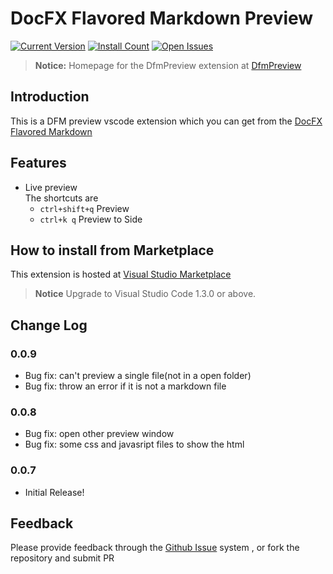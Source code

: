 DocFX Flavored Markdown Preview
==========================================

[![Current Version](http://vsmarketplacebadge.apphb.com/version/928pjy.DfmPreview.svg)](http://marketplace.visualstudio.com/items?itemName=928pjy.DfmPreview)
[![Install Count](http://vsmarketplacebadge.apphb.com/installs/928pjy.DfmPreview.svg)](https://marketplace.visualstudio.com/items?itemName=928pjy.DfmPreview)
[![Open Issues](http://vsmarketplacebadge.apphb.com/rating/928pjy.DfmPreview.svg) ](https://marketplace.visualstudio.com/items?itemName=928pjy.DfmPreview)
> **Notice:** Homepage for the DfmPreview extension at [DfmPreview](https://github.com/928PJY/Dfm_preview)

## Introduction
This is a DFM preview vscode extension which you can get from the [DocFX Flavored Markdown](http://dotnet.github.io/docfx/spec/docfx_flavored_markdown.html)

## Features
- Live preview   
  The shortcuts are
    - `ctrl+shift+q`    Preview
    - `ctrl+k q`        Preview to Side
 
## How to install from Marketplace
This extension is hosted at [Visual Studio Marketplace](http://marketplace.visualstudio.com/items?itemName=928pjy.DfmPreview)
> **Notice** Upgrade to Visual Studio Code 1.3.0 or above.

## Change Log
### 0.0.9
* Bug fix: can't preview a single file(not in a open folder)
* Bug fix: throw an error if it is not a markdown file

### 0.0.8
* Bug fix: open other preview window
* Bug fix: some css and javasript files to show the html


### 0.0.7
* Initial Release!

## Feedback 
Please provide feedback through the [Github Issue](https://github.com/928PJY/Dfm_preview/issues) system , or fork the repository and submit PR

